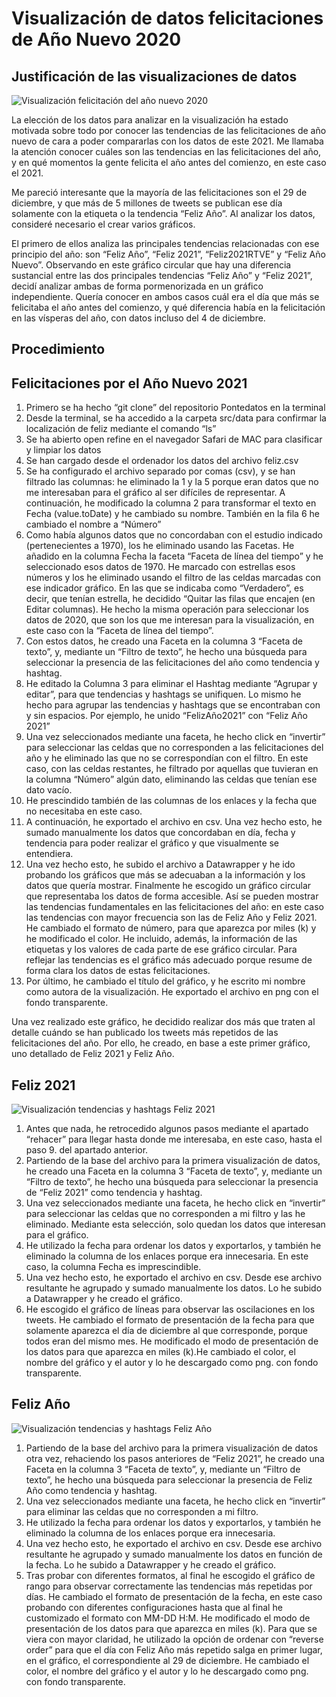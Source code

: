 # Visualización de datos felicitaciones de Año Nuevo 2020

## Justificación de las visualizaciones de datos

![Visualización felicitación del año nuevo 2020](/imagenes-datawrapper/grafico-felicitaciones-png)

La elección de los datos para analizar en la visualización ha estado motivada sobre todo por conocer las tendencias de las felicitaciones de año nuevo de cara a poder compararlas con los datos de este 2021. Me llamaba la atención conocer cuáles son las tendencias en las felicitaciones del año, y en qué momentos la gente felicita el año antes del comienzo, en este caso el 2021. 

Me pareció interesante que la mayoría de las felicitaciones son el 29 de diciembre, y que más de 5 millones de tweets se publican ese día solamente con la etiqueta o la tendencia “Feliz Año”. Al analizar los datos, consideré necesario el crear varios gráficos. 

El primero de ellos analiza las principales tendencias relacionadas con ese principio del año: son “Feliz Año”, “Feliz 2021”, “Feliz2021RTVE” y “Feliz Año Nuevo”. Observando en este gráfico circular que hay una diferencia sustancial entre las dos principales tendencias “Feliz Año” y “Feliz 2021”, decidí analizar ambas de forma pormenorizada en un gráfico independiente. Quería conocer en ambos casos cuál era el día que más se felicitaba el año antes del comienzo, y qué diferencia había en la felicitación en las vísperas del año, con datos incluso del 4 de diciembre. 

## Procedimiento

## Felicitaciones por el Año Nuevo 2021
1. Primero se ha hecho “git clone” del repositorio Pontedatos en la terminal
2. Desde la terminal, se ha accedido a la carpeta src/data para confirmar la localización de feliz mediante el comando “ls”
3. Se ha abierto open refine en el navegador Safari de MAC para clasificar y limpiar los datos
4. Se han cargado desde el ordenador los datos del archivo feliz.csv
5. Se ha configurado el archivo separado por comas (csv), y se han filtrado las columnas: he eliminado la 1 y la 5 porque eran datos que no me interesaban para el gráfico al ser difíciles de representar. A continuación, he modificado la columna 2 para transformar el texto en Fecha (value.toDate) y he cambiado su nombre. También en la fila 6 he cambiado el nombre a “Número”
6. Como había algunos datos que no concordaban con el estudio indicado (pertenecientes a 1970), los he eliminado usando las Facetas. He añadido en la columna Fecha la faceta “Faceta de línea del tiempo” y he seleccionado esos datos de 1970. He marcado con estrellas esos números y los he eliminado usando el filtro de las celdas marcadas con ese indicador gráfico. En las que se indicaba como “Verdadero”, es decir, que tenían estrella, he decidido “Quitar las filas que encajen (en Editar columnas). He hecho la misma operación para seleccionar los datos de 2020, que son los que me interesan para la visualización, en este caso con la “Faceta de línea del tiempo”.
7. Con estos datos, he creado una Faceta en la columna 3 “Faceta de texto”, y, mediante un “Filtro de texto”, he hecho una búsqueda para seleccionar la presencia de las felicitaciones del año como tendencia y hashtag.
8. He editado la Columna 3 para eliminar el Hashtag mediante “Agrupar y editar”, para que tendencias y hashtags se unifiquen. Lo mismo he hecho para agrupar las tendencias y hashtags que se encontraban con y sin espacios. Por ejemplo, he unido “FelizAño2021” con “Feliz Año 2021”
9. Una vez seleccionados mediante una faceta, he hecho click en “invertir” para seleccionar las celdas que no corresponden a las felicitaciones del año y he eliminado las que no se correspondían con el filtro. En este caso, con las celdas restantes, he filtrado por aquellas que tuvieran en la columna “Número” algún dato, eliminando las celdas que tenían ese dato vacío. 
10. He prescindido también de las columnas de los enlaces y la fecha que no necesitaba en este caso.
11. A continuación, he exportado el archivo en csv. Una vez hecho esto, he sumado manualmente los datos que concordaban en día, fecha y tendencia para poder realizar el gráfico y que visualmente se entendiera. 
12. Una vez hecho esto, he subido el archivo a Datawrapper y he ido probando los gráficos que más se adecuaban a la información y los datos que quería mostrar. Finalmente he escogido un gráfico circular que representaba los datos de forma accesible. Así se pueden mostrar las tendencias fundamentales en las felicitaciones del año: en este caso las tendencias con mayor frecuencia son las de Feliz Año y Feliz 2021. He cambiado el formato de número, para que aparezca por miles (k) y he modificado el color. He incluido, además, la información de las etiquetas y los valores de cada parte de ese gráfico circular. Para reflejar las tendencias es el gráfico más adecuado porque resume de forma clara los datos de estas felicitaciones.
13. Por último, he cambiado el título del gráfico, y he escrito mi nombre como autora de la visualización. He exportado el archivo en png con el fondo transparente.

Una vez realizado este gráfico, he decidido realizar dos más que traten al detalle cuándo se han publicado los tweets más repetidos de las felicitaciones del año. Por ello, he creado, en base a este primer gráfico, uno detallado de Feliz 2021 y Feliz Año. 


## Feliz 2021

![Visualización tendencias y hashtags Feliz 2021](/imagenes-datawrapper/grafico-feliz-2021)

1. Antes que nada, he retrocedido algunos pasos mediante el apartado “rehacer” para llegar hasta donde me interesaba, en este caso, hasta el paso 9. del apartado anterior. 
2. Partiendo de la base del archivo para la primera visualización de datos, he creado una Faceta en la columna 3 “Faceta de texto”, y, mediante un “Filtro de texto”, he hecho una búsqueda para seleccionar la presencia de “Feliz 2021” como tendencia y hashtag.
3. Una vez seleccionados mediante una faceta, he hecho click en “invertir” para seleccionar las celdas que no corresponden a mi filtro y las he eliminado. Mediante esta selección, solo quedan los datos que interesan para el gráfico. 
4. He utilizado la fecha para ordenar los datos y exportarlos, y también he eliminado la columna de los enlaces porque era innecesaria. En este caso, la columna Fecha es imprescindible.
5. Una vez hecho esto, he exportado el archivo en csv. Desde ese archivo resultante he agrupado y sumado manualmente los datos. Lo he subido a Datawrapper y he creado el gráfico. 
6. He escogido el gráfico de líneas para observar las oscilaciones en los tweets. He cambiado el formato de presentación de la fecha para que solamente aparezca el día de diciembre al que corresponde, porque todos eran del mismo mes. He modificado el modo de presentación de los datos para que aparezca en miles (k).He cambiado el color, el nombre del gráfico y el autor y lo he descargado como png. con fondo transparente. 

## Feliz Año

![Visualización tendencias y hashtags Feliz Año](/imagenes-datawrapper/grafico-feliz-año)

1. Partiendo de la base del archivo para la primera visualización de datos otra vez, rehaciendo los pasos anteriores de “Feliz 2021”, he creado una Faceta en la columna 3 “Faceta de texto”, y, mediante un “Filtro de texto”, he hecho una búsqueda para seleccionar la presencia de Feliz Año como tendencia y hashtag.
2. Una vez seleccionados mediante una faceta, he hecho click en “invertir” para eliminar las celdas que no corresponden a mi filtro.
3. He utilizado la fecha para ordenar los datos y exportarlos, y también he eliminado la columna de los enlaces porque era innecesaria.
4. Una vez hecho esto, he exportado el archivo en csv. Desde ese archivo resultante he agrupado y sumado manualmente los datos en función de la fecha. Lo he subido a Datawrapper y he creado el gráfico. 
5. Tras probar con diferentes formatos, al final he escogido el gráfico de rango para observar correctamente las tendencias más repetidas por días. He cambiado el formato de presentación de la fecha, en este caso probando con diferentes configuraciones hasta que al final he customizado el formato con MM-DD H:M. He modificado el modo de presentación de los datos para que aparezca en miles (k). Para que se viera con mayor claridad, he utilizado la opción de ordenar con “reverse order” para que el día con Feliz Año más repetido salga en primer lugar, en el gráfico, el correspondiente al 29 de diciembre. He cambiado el color, el nombre del gráfico y el autor y lo he descargado como png. con fondo transparente.


